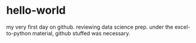 # hello-world
my very first day on github. reviewing data science prep. under the excel-to-python material, github stuffed was necessary.
